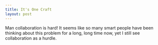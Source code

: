 ```yaml
---
title: It's One Craft
layout: post
---
```

Man collaboration is hard! It seems like  so many smart people have been thinking about this problem for a long, long time now, yet I still see collaboration as a hurdle.